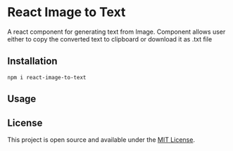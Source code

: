 # React Image to Text

A react component for generating text from Image. 
Component allows user either to copy the converted text to clipboard or download it as .txt file

## Installation

    npm i react-image-to-text

## Usage 

## License

This project is open source and available under the [MIT License](LICENSE).